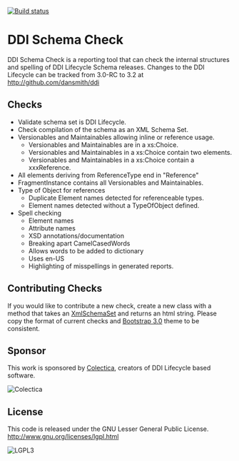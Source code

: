 [![Build status](https://ci.appveyor.com/api/projects/status/gu9v1pght2v2nw7o?svg=true)](https://ci.appveyor.com/project/DanSmith/ddischemacheck)


DDI Schema Check
==============
DDI Schema Check is a reporting tool that can check the internal structures and spelling of DDI Lifecycle Schema releases. Changes to the DDI Lifecycle can be tracked from 3.0-RC to 3.2 at <http://github.com/dansmith/ddi>

## Checks
- Validate schema set is DDI Lifecycle.
- Check compilation of the schema as an XML Schema Set.
- Versionables and Maintainables allowing inline or reference usage.
    - Versionables and Maintainables are in a xs:Choice.
    - Versionables and Maintainables in a xs:Choice contain two elements.
    - Versionables and Maintainables in a xs:Choice contain a xxxReference.
- All elements deriving from ReferenceType end in "Reference"
- FragmentInstance contains all Versionables and Maintainables.
- Type of Object for references
    - Duplicate Element names detected for referenceable types.
    - Element names detected without a TypeOfObject defined.
- Spell checking
    - Element names
    - Attribute names
    - XSD annotations/documentation
    - Breaking apart CamelCasedWords
    - Allows words to be added to dictionary
    - Uses en-US
    - Highlighting of misspellings in generated reports.

## Contributing Checks
If you would like to contribute a new check, create a new class with a method that takes an [XmlSchemaSet](http://msdn.microsoft.com/en-us/library/system.xml.schema.xmlschemaset.aspx) and returns an html string. Please copy the format of current checks and [Bootstrap 3.0](http://getbootstrap.com/) theme to be consistent.

## Sponsor
This work is sponsored by [Colectica](http://www.colectica.com), creators of DDI Lifecycle based software.

![Colectica](http://colectica.com/sites/colectica.com/files/images/colectica-web.png)

## License
This code is released under the GNU Lesser General Public License.
<http://www.gnu.org/licenses/lgpl.html>

![LGPL3](http://www.gnu.org/graphics/lgplv3-147x51.png)
